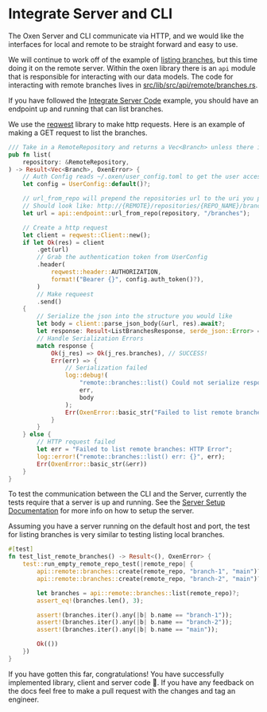 # Integrate Server and CLI

The Oxen Server and CLI communicate via HTTP, and we would like the interfaces for local and remote to be straight forward and easy to use.

We will continue to work off of the example of [listing branches](AddLibraryCode.md), but this time doing it on the remote server. Within the oxen library there is an `api` module that is responsible for interacting with our data models. The code for interacting with remote branches lives in [src/lib/src/api/remote/branches.rs](https://github.com/Oxen-AI/Oxen/blob/main/src/lib/src/api/remote/branches.rs).

If you have followed the [Integrate Server Code](IntegrateServerCode.md) example, you should have an endpoint up and running that can list branches.

We use the [reqwest](https://docs.rs/reqwest/latest/reqwest/) library to make http requests. Here is an example of making a GET request to list the branches.

```rust
/// Take in a RemoteRepository and returns a Vec<Branch> unless there is an error
pub fn list(
    repository: &RemoteRepository,
) -> Result<Vec<Branch>, OxenError> {
    // Auth Config reads ~/.oxen/user_config.toml to get the user access token and other relevant info
    let config = UserConfig::default()?;

    // url_from_repo will prepend the repositories url to the uri you provide
    // Should look like: http://{REMOTE}/repositories/{REPO_NAME}/branches
    let url = api::endpoint::url_from_repo(repository, "/branches");

    // Create a http request
    let client = reqwest::Client::new();
    if let Ok(res) = client
        .get(url)
        // Grab the authentication token from UserConfig
        .header(
            reqwest::header::AUTHORIZATION,
            format!("Bearer {}", config.auth_token()?),
        )
        // Make requeest
        .send()
    {
        // Serialize the json into the structure you would like
        let body = client::parse_json_body(&url, res).await?;
        let response: Result<ListBranchesResponse, serde_json::Error> = serde_json::from_str(&body);
        // Handle Serialization Errors
        match response {
            Ok(j_res) => Ok(j_res.branches), // SUCCESS!
            Err(err) => {
                // Serialization failed
                log::debug!(
                    "remote::branches::list() Could not serialize response [{}] {}",
                    err,
                    body
                );
                Err(OxenError::basic_str("Failed to list remote branches: Serialization Error"))
            }
        }
    } else {
        // HTTP request failed
        let err = "Failed to list remote branches: HTTP Error";
        log::error!("remote::branches::list() err: {}", err);
        Err(OxenError::basic_str(&err))
    }
}
```

To test the communication between the CLI and the Server, currently the tests require that a server is up and running. See the [Server Setup Documentation](../examples/0_ServerSetup.md) for more info on how to setup the server.

Assuming you have a server running on the default host and port, the test for listing branches is very similar to testing listing local branches.

```rust
#[test]
fn test_list_remote_branches() -> Result<(), OxenError> {
    test::run_empty_remote_repo_test(|remote_repo| {
        api::remote::branches::create(remote_repo, "branch-1", "main")?;
        api::remote::branches::create(remote_repo, "branch-2", "main")?;

        let branches = api::remote::branches::list(remote_repo)?;
        assert_eq!(branches.len(), 3);

        assert!(branches.iter().any(|b| b.name == "branch-1"));
        assert!(branches.iter().any(|b| b.name == "branch-2"));
        assert!(branches.iter().any(|b| b.name == "main"));

        Ok(())
    })
}
```

If you have gotten this far, congratulations! You have successfully implemented library, client and server code 🎉. If you have any feedback on the docs feel free to make a pull request with the changes and tag an engineer.
